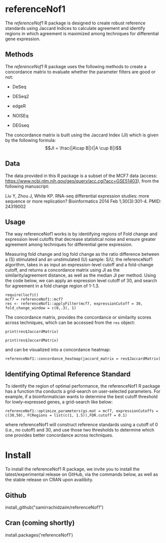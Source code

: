 # referenceNof1

The *referenceNof1* R package is designed to create robust reference standards using Jaccard Indices to calculate agreement and identify regions in which agreement is maximized among techniques for differential gene expression. 

## Methods

The *referenceNof1* R package uses the following methods to create a concordance matrix to evaluate whether the parameter filters are good or not: 

- DeSeq

- DESeq2

- edgeR

- NOISEq

- DEGseq

The concordance matrix is built using the Jaccard Index (JI) which is given by the following formula: 
 $$JI = \frac{|A\cap B|}{|A \cup B|}$$

## Data
The data provided in this R package is a subset of the MCF7 data (access: https://www.ncbi.nlm.nih.gov/geo/query/acc.cgi?acc=GSE51403), from the following manuscript: 

Liu Y, Zhou J, White KP. RNA-seq differential expression studies: more sequence or more replication? Bioinformatics 2014 Feb 1;30(3):301-4. PMID: 24319002


## Usage

The way referenceNof1 works is by identifying regions of Fold change and expression level cutoffs that decrease statistical noise and ensure greater agreement among techniques for differential gene expression. 

Measuring fold change and log fold change as the ratio difference
between a (S) stimulated and an unstimulated (U) sample: S/U, the referenceNof1 algorithm, takes in as input an expression-level cutoff and a fold-change cutoff, and returns a concordance matrix using JI as the similarity/agreement distance, as well as the median JI per method. Using the code below, we can apply an expression level cutoff of 30, and search for agreement in a fold change region of 1-1.3.

```
require(locfit)
mcf7 = referenceNof1::mcf7
res <- referenceNof1::applyFilter(mcf7, expressionCutoff = 30, fold_change_window = c(0,.3), 1)
```

The concordance matrix, provides the concordance or similarity scores across techniques, which can be accessed from the `res` object:

```
print(res$JaccardMatrix)
```


```{r echo=F}
print(res$JaccardMatrix)

```

and can be visualized into a concordance heatmap:

```
referenceNof1::concordance_heatmap(jaccard_matrix = res$JaccardMatrix)
```

## Identifying Optimal Reference Standard

To identify the region of optimal performance, the referenceNof1 R package has a function tha conducts a grid-search on user-selected parameters. For example, if a bioinformatician wants to determine the best cutoff threshold for lowly-expressed genes, a grid-search like below: 

```
referenceNof1::optimize_parameters(gs.mat = mcf7, expressionCutoffs = c(30,50), FCRegions = list(c(1, 1.5)),FDR.cutoff = 0.1)
```

where referenceNof1 will construct reference standards using a cutoff of 0 (i.e., no cutoff) and 30, and use those two thresholds to determine which one provides better concordance across techniques. 

# Install

To install the referenceNof1 R package, we invite you to install the latest/experimental release on GitHub, via the commands below, as well as the stable release on CRAN upon availibity.

## Github
install_github("samirrachidzaim/referenceNof1")

## Cran (coming shortly)

install.packages('referenceNof1')

